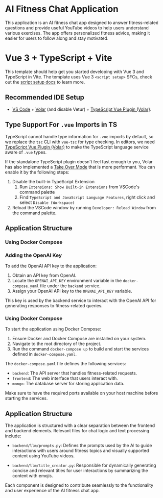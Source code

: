 # AI Fitness Chat Application

This application is an AI fitness chat app designed to answer fitness-related questions and provide useful YouTube videos to help users understand various exercises. The app offers personalized fitness advice, making it easier for users to follow along and stay motivated.

# Vue 3 + TypeScript + Vite

This template should help get you started developing with Vue 3 and TypeScript in Vite. The template uses Vue 3 `<script setup>` SFCs, check out the [script setup docs](https://v3.vuejs.org/api/sfc-script-setup.html#sfc-script-setup) to learn more.

## Recommended IDE Setup

- [VS Code](https://code.visualstudio.com/) + [Volar](https://marketplace.visualstudio.com/items?itemName=Vue.volar) (and disable Vetur) + [TypeScript Vue Plugin (Volar)](https://marketplace.visualstudio.com/items?itemName=Vue.vscode-typescript-vue-plugin).

## Type Support For `.vue` Imports in TS

TypeScript cannot handle type information for `.vue` imports by default, so we replace the `tsc` CLI with `vue-tsc` for type checking. In editors, we need [TypeScript Vue Plugin (Volar)](https://marketplace.visualstudio.com/items?itemName=Vue.vscode-typescript-vue-plugin) to make the TypeScript language service aware of `.vue` types.

If the standalone TypeScript plugin doesn't feel fast enough to you, Volar has also implemented a [Take Over Mode](https://github.com/johnsoncodehk/volar/discussions/471#discussioncomment-1361669) that is more performant. You can enable it by the following steps:

1. Disable the built-in TypeScript Extension
   1. Run `Extensions: Show Built-in Extensions` from VSCode's command palette
   2. Find `TypeScript and JavaScript Language Features`, right click and select `Disable (Workspace)`
2. Reload the VSCode window by running `Developer: Reload Window` from the command palette.

## Application Structure

### Using Docker Compose

### Adding the OpenAI Key

To add the OpenAI API key to the application:

1. Obtain an API key from OpenAI.
2. Locate the `OPENAI_API_KEY` environment variable in the `docker-compose.yaml` file under the `backend` service.
3. Assign your OpenAI API key to the `OPENAI_API_KEY` variable.

This key is used by the backend service to interact with the OpenAI API for generating responses to fitness-related queries.

### Using Docker Compose

To start the application using Docker Compose:

1. Ensure Docker and Docker Compose are installed on your system.
2. Navigate to the root directory of the project.
3. Run the command `docker-compose up` to build and start the services defined in `docker-compose.yaml`.

The `docker-compose.yaml` file defines the following services:

- `backend`: The API server that handles fitness-related requests.
- `frontend`: The web interface that users interact with.
- `mongo`: The database server for storing application data.

Make sure to have the required ports available on your host machine before starting the services.

## Application Structure

The application is structured with a clear separation between the frontend and backend elements. Relevant files for chat logic and text processing include:

 - `backend/llm/prompts.py`: Defines the prompts used by the AI to guide interactions with users around fitness topics and visually supported content using YouTube videos.

 - `backend/llm/title_creator.py`: Responsible for dynamically generating concise and relevant titles for user interactions by summarizing the content with emojis.

Each component is designed to contribute seamlessly to the functionality and user experience of the AI fitness chat app.
